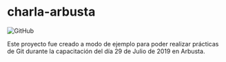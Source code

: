 # charla-arbusta

![GitHub](https://upload.wikimedia.org/wikipedia/commons/e/eb/Ei-sc-github.svg)

Este proyecto fue creado a modo de ejemplo para poder realizar prácticas de Git durante la capacitación del día 29 de Julio de 2019 en Arbusta.